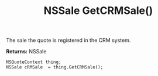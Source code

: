 ﻿---
uid: crmscript_ref_NSQuoteContext_GetCRMSale
title: NSSale GetCRMSale()
intellisense: NSQuoteContext.GetCRMSale
keywords: NSQuoteContext, GetCRMSale
so.topic: reference
---

The sale the quote is registered in the CRM system.

**Returns:** NSSale


```crmscript
NSQuoteContext thing;
NSSale cRMSale  = thing.GetCRMSale();
```


